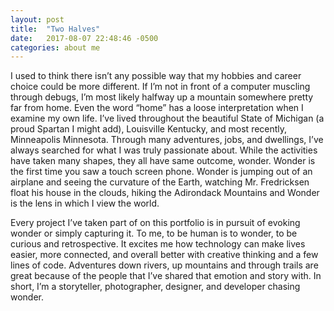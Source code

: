 ```yaml
---
layout: post
title:  "Two Halves"
date:   2017-08-07 22:48:46 -0500
categories: about me
---
```

I used to think there isn’t any possible way that my hobbies and career choice could be more different. If I’m not in front of a computer muscling through debugs, I’m most likely halfway up a mountain somewhere pretty far from home. Even the word “home” has a loose interpretation when I examine my own life. I’ve lived throughout the beautiful State of Michigan (a proud Spartan I might add), Louisville Kentucky, and most recently, Minneapolis Minnesota. Through many adventures, jobs, and dwellings, I’ve always searched for what I was truly passionate about. While the activities have taken many shapes, they all have same outcome, wonder. Wonder is the first time you saw a touch screen phone. Wonder is jumping out of an airplane and seeing the curvature of the Earth, watching Mr. Fredricksen float his house in the clouds, hiking the Adirondack Mountains and Wonder is the lens in which I view the world.

Every project I’ve taken part of on this portfolio is in pursuit of evoking wonder or simply capturing it. To me, to be human is to wonder, to be curious and retrospective. It excites me how technology can make lives easier, more connected, and overall better with creative thinking and a few lines of code. Adventures down rivers, up mountains and through trails are great because of the people that I’ve shared that emotion and story with. In short, I’m a storyteller, photographer, designer, and developer chasing wonder.
